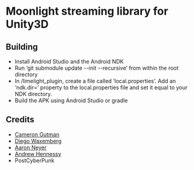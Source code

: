 # Moonlight streaming library for Unity3D

## Building
* Install Android Studio and the Android NDK
* Run ‘git submodule update --init --recursive’ from within the root directory
* In /limelight_plugin, create a file called ‘local.properties’. Add an ‘ndk.dir=’ property to the local.properties file and set it equal to your NDK directory.
* Build the APK using Android Studio or gradle

## Credits

* [Cameron Gutman](https://github.com/cgutman)
* [Diego Waxemberg](https://github.com/dwaxemberg)
* [Aaron Neyer](https://github.com/Aaronneyer)
* [Andrew Hennessy](https://github.com/yetanothername)
* PostCyberPunk


